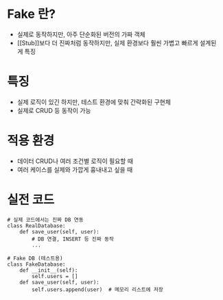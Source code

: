 # Fake 란?
- 실제로 동작하지만, 아주 단순화된 버전의 가짜 객체
- [[Stub]]보다 더 진짜처럼 동작하지만, 실제 환경보다 훨씬 가볍고 빠르게 설계된 게 특징


# 특징
- 실제 로직이 있긴 하지만, 테스트 환경에 맞춰 간략화된 구현체
- 실제로 CRUD 등 동작이 가능


# 적용 환경
- 데이터 CRUD나 여러 조건별 로직이 필요할 때
- 여러 케이스를 실제와 가깝게 흉내내고 싶을 때

# 실전 코드
```
# 실제 코드에서는 진짜 DB 연동
class RealDatabase:
    def save_user(self, user):
        # DB 연결, INSERT 등 진짜 동작
        ...

# Fake DB (테스트용)
class FakeDatabase:
    def __init__(self):
        self.users = []
    def save_user(self, user):
        self.users.append(user)  # 메모리 리스트에 저장
```